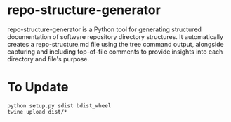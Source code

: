 # repo-structure-generator
repo-structure-generator is a Python tool for generating structured documentation of software repository directory structures. It automatically creates a repo-structure.md file using the tree command output, alongside capturing and including top-of-file comments to provide insights into each directory and file's purpose.

# To Update

```
python setup.py sdist bdist_wheel
twine upload dist/*
```